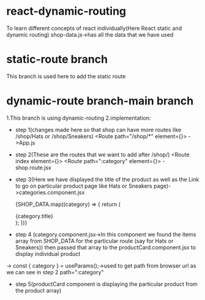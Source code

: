# react-dynamic-routing

To learn different concepts of react individually(Here React static and dynamic routing)
shop-data.js->has all the data that we have used

# static-route branch

This branch is used here to add the static route

# dynamic-route branch-main branch

1.This branch is using dynamic-routing
2.implementation:

- step 1(changes made here so that shop can have more routes like /shop/Hats or /shop/Sneakers)
  <Route path="/shop/\*" element={<Shop></Shop>}></Route> ->App.js

- step 2(These are the routes that we want to add after /shop/)
  <Routes>
  <Route index element={<Categories></Categories>}></Route>
  <Route path=":category" element={<Category></Category>}></Route>
  </Routes> -shop.route.jsx

- step 3(Here we have displayed the title of the product as well as the Link to go on particular product
  page like Hats or Sneakers page)->categories.component.jsx

  {SHOP_DATA.map((category) => {
  return (
  <div key={category.title}>
  <Link to={category.title}>{category.title}</Link>
  </div>
  );
  })}

- step 4 (category.component.jsx->In this component we found the items array from SHOP_DATA for the particular route (say for Hats or Sneakers)) then passed that array to the productCard.component.jsx
  to display individual product

-> const { category } = useParams();->used to get path from browser url as we can see in step 2 path=":category"

- step 5(productCard component is displaying the particular product from the product array)
